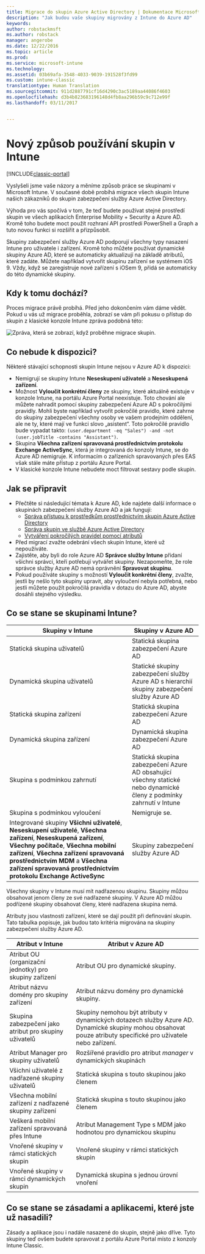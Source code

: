 ```yaml
---
title: Migrace do skupin Azure Active Directory | Dokumentace Microsoftu
description: "Jak budou vaše skupiny migrovány z Intune do Azure AD"
keywords: 
author: robstackmsft
ms.author: robstack
manager: angerobe
ms.date: 12/22/2016
ms.topic: article
ms.prod: 
ms.service: microsoft-intune
ms.technology: 
ms.assetid: 03b69afa-3548-4033-9039-191528f3fd99
ms.custom: intune-classic
translationtype: Human Translation
ms.sourcegitcommit: 911d2887791cf16d4290c3ac5189aa44086f4603
ms.openlocfilehash: d3b4b823683196148d4fb8aa296b59c9c712e99f
ms.lasthandoff: 03/11/2017


---
```


# <a name="a-new-way-of-using-groups-in-intune"></a>Nový způsob používání skupin v Intune

[!INCLUDE[classic-portal](../includes/classic-portal.md)]

Vyslyšeli jsme vaše názory a měníme způsob práce se skupinami v Microsoft Intune.
V současné době probíhá migrace všech skupin Intune našich zákazníků do skupin zabezpečení služby Azure Active Directory.

Výhoda pro vás spočívá v tom, že teď budete používat stejné prostředí skupin ve všech aplikacích Enterprise Mobility + Security a Azure AD. Kromě toho budete moct použít rozhraní API prostředí PowerShell a Graph a tuto novou funkci si rozšířit a přizpůsobit.

Skupiny zabezpečení služby Azure AD podporují všechny typy nasazení Intune pro uživatele i zařízení. Kromě toho můžete používat dynamické skupiny Azure AD, které se automaticky aktualizují na základě atributů, které zadáte. Můžete například vytvořit skupinu zařízení se systémem iOS 9. Vždy, když se zaregistruje nové zařízení s iOSem 9, přidá se automaticky do této dynamické skupiny.

## <a name="when-is-this-happening"></a>Kdy k tomu dochází?

Proces migrace právě probíhá. Před jeho dokončením vám dáme vědět.
Pokud u vás už migrace proběhla, zobrazí se vám při pokusu o přístup do skupin z klasické konzole Intune zpráva podobná této:

![Zpráva, která se zobrazí, když proběhne migrace skupin.](http://i.imgur.com/72KRaXj.png)

## <a name="what-wont-be-available"></a>Co nebude k dispozici?

Některé stávající schopnosti skupin Intune nejsou v Azure AD k dispozici:

- Nemigrují se skupiny Intune **Neseskupení uživatelé** a **Neseskupená zařízení**.
- Možnost **Vyloučit konkrétní členy** ze skupiny, které aktuálně existuje v konzole Intune, na portálu Azure Portal neexistuje. Toto chování ale můžete nahradit pomocí skupiny zabezpečení Azure AD s pokročilými pravidly. Mohli byste například vytvořit pokročilé pravidlo, které zahrne do skupiny zabezpečení všechny osoby ve vašem prodejním oddělení, ale ne ty, které mají ve funkci slovo „asistent“. Toto pokročilé pravidlo bude vypadat takto: `(user.department -eq "Sales") -and -not (user.jobTitle -contains "Assistant")`.
- Skupina **Všechna zařízení spravovaná prostřednictvím protokolu Exchange ActiveSync**, která je integrovaná do konzoly Intune, se do Azure AD nemigruje. K informacím o zařízeních spravovaných přes EAS však stále máte přístup z portálu Azure Portal.
- V klasické konzole Intune nebudete moct filtrovat sestavy podle skupin.
<!--- - Custom group targeting of notification rules will not be available. ROB I took this out as I couldn't replicate the behavior. --->

## <a name="how-to-get-ready"></a>Jak se připravit

- Přečtěte si následující témata k Azure AD, kde najdete další informace o skupinách zabezpečení služby Azure AD a jak fungují:
    -  [Správa přístupu k prostředkům prostřednictvím skupin Azure Active Directory](https://azure.microsoft.com/en-us/documentation/articles/active-directory-manage-groups/)
    -  [Správa skupin ve službě Azure Active Directory](https://azure.microsoft.com/en-us/documentation/articles/active-directory-accessmanagement-manage-groups/)
    -  [Vytváření pokročilých pravidel pomocí atributů](https://azure.microsoft.com/en-us/documentation/articles/active-directory-accessmanagement-groups-with-advanced-rules/)
- Před migrací zvažte odebrání všech skupin Intune, které už nepoužíváte.
-  Zajistěte, aby byli do role Azure AD **Správce služby Intune** přidaní všichni správci, kteří potřebují vytvářet skupiny. Nezapomeňte, že role správce služby Azure AD nemá oprávnění **Spravovat skupinu**.
-  Pokud používáte skupiny s možností **Vyloučit konkrétní členy**, zvažte, jestli by nešlo tyto skupiny upravit, aby vyloučení nebyla potřebná, nebo jestli můžete použít pokročilá pravidla v dotazu do Azure AD, abyste dosáhli stejného výsledku.


## <a name="what-happens-to-intune-groups"></a>Co se stane se skupinami Intune?

| Skupiny v Intune|Skupiny v Azure AD|
|-----------------------------------------------------------------------|-------------------------------------------------------------|
|Statická skupina uživatelů|Statická skupina zabezpečení Azure AD|
|Dynamická skupina uživatelů|Statické skupiny zabezpečení služby Azure AD s hierarchií skupiny zabezpečení služby Azure AD|
|Statická skupina zařízení|Statická skupina zabezpečení Azure AD|
|Dynamická skupina zařízení|Dynamická skupina zabezpečení Azure AD|
|Skupina s podmínkou zahrnutí|Statická skupina zabezpečení Azure AD obsahující všechny statické nebo dynamické členy z podmínky zahrnutí v Intune|
|Skupina s podmínkou vyloučení|Nemigruje se.|
|Integrované skupiny **Všichni uživatelé**, **Neseskupení uživatelé**, **Všechna zařízení**, **Neseskupená zařízení**, **Všechny počítače**, **Všechna mobilní zařízení**, **Všechna zařízení spravovaná prostřednictvím MDM** a **Všechna zařízení spravovaná prostřednictvím protokolu Exchange ActiveSync**|Skupiny zabezpečení služby Azure AD|

Všechny skupiny v Intune musí mít nadřazenou skupinu. Skupiny můžou obsahovat jenom členy ze své nadřazené skupiny. V Azure AD můžou podřízené skupiny obsahovat členy, které nadřazena skupina nemá.

Atributy jsou vlastnosti zařízení, které se dají použít při definování skupin. Tato tabulka popisuje, jak budou tato kritéria migrována na skupiny zabezpečení služby Azure AD.

| Atribut v Intune|Atribut v Azure AD|
|-----------------------------------------------------------------------|-------------------------------------------------------------|
|Atribut OU (organizační jednotky) pro skupiny zařízení|Atribut OU pro dynamické skupiny.|
|Atribut názvu domény pro skupiny zařízení|Atribut názvu domény pro dynamické skupiny.|
|Skupina zabezpečení jako atribut pro skupiny uživatelů|Skupiny nemohou být atributy v dynamických dotazech služby Azure AD. Dynamické skupiny mohou obsahovat pouze atributy specifické pro uživatele nebo zařízení.|
|Atribut Manager pro skupiny uživatelů|Rozšířené pravidlo pro atribut *manager* v dynamických skupinách|
|Všichni uživatelé z nadřazené skupiny uživatelů|Statická skupina s touto skupinou jako členem|
|Všechna mobilní zařízení z nadřazené skupiny zařízení|Statická skupina s touto skupinou jako členem|
|Veškerá mobilní zařízení spravovaná přes Intune|Atribut Management Type s MDM jako hodnotou pro dynamickou skupinu|
|Vnořené skupiny v rámci statických skupin |Vnořené skupiny v rámci statických skupin|
|Vnořené skupiny v rámci dynamických skupin|Dynamická skupina s jednou úrovní vnoření|

## <a name="what-happens-to-policies-and-apps-youve-already-deployed"></a>Co se stane se zásadami a aplikacemi, které jste už nasadili?

Zásady a aplikace jsou i nadále nasazené do skupin, stejně jako dříve. Tyto skupiny teď ovšem budete spravovat z portálu Azure Portal místo z konzoly Intune Classic.
 

